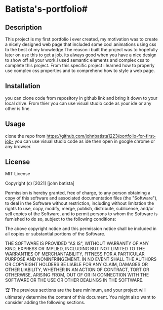 # Batista's-portfolio# 

## Description
This project is my first portfolio i ever created, my motivation was to create a nicely designed web page that included some cool animations using css to the best of my knowledge.The reason i built the project was to hopefully later on use this to get a job. its always good when you have a nice design to show off all your work.I used semantic elements and complex css to complete this project. From this specific project i learned how to properly use complex css properties and to comprehend how to style a web page.

## Installation
 you can clone code from repository in github link and bring it down to your local drive. From thier you can use visual studio code as your ide or any other is fine.<img src="">
## Usage
 clone the repo from https://github.com/johnbatista1223/portfolio-for-first-job- you can use visual studio code as ide then open in google chrome or any browser.

## License
MIT License

Copyright (c) [2021] [john batista]

Permission is hereby granted, free of charge, to any person obtaining a copy
of this software and associated documentation files (the "Software"), to deal
in the Software without restriction, including without limitation the rights
to use, copy, modify, merge, publish, distribute, sublicense, and/or sell
copies of the Software, and to permit persons to whom the Software is
furnished to do so, subject to the following conditions:

The above copyright notice and this permission notice shall be included in all
copies or substantial portions of the Software.

THE SOFTWARE IS PROVIDED "AS IS", WITHOUT WARRANTY OF ANY KIND, EXPRESS OR
IMPLIED, INCLUDING BUT NOT LIMITED TO THE WARRANTIES OF MERCHANTABILITY,
FITNESS FOR A PARTICULAR PURPOSE AND NONINFRINGEMENT. IN NO EVENT SHALL THE
AUTHORS OR COPYRIGHT HOLDERS BE LIABLE FOR ANY CLAIM, DAMAGES OR OTHER
LIABILITY, WHETHER IN AN ACTION OF CONTRACT, TORT OR OTHERWISE, ARISING FROM,
OUT OF OR IN CONNECTION WITH THE SOFTWARE OR THE USE OR OTHER DEALINGS IN THE
SOFTWARE.

🏆 The previous sections are the bare minimum, and your project will ultimately determine the content of this document. You might also want to consider adding the following sections.



